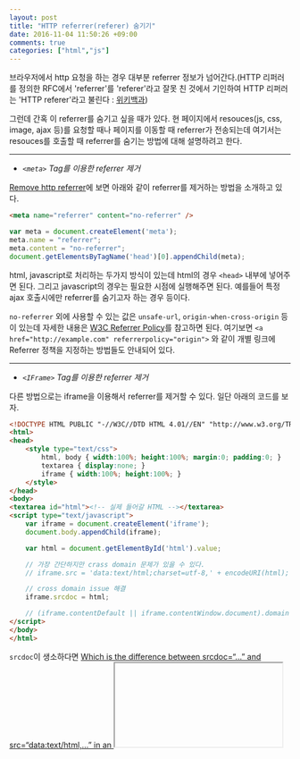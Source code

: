 ```yaml
---
layout: post
title: "HTTP referrer(referer) 숨기기"
date: 2016-11-04 11:50:26 +09:00
comments: true
categories: ["html","js"]
---
```


브라우저에서 http 요청을 하는 경우 대부분 referrer 정보가 넘어간다.(HTTP 리퍼러를 정의한 RFC에서 'referrer'를 'referer'라고 잘못 친 것에서 기인하여 HTTP 리퍼러는 'HTTP referer'라고 불린다 : [위키백과](https://ko.wikipedia.org/wiki/%EB%A6%AC%ED%8D%BC%EB%9F%AC))

그런데 간혹 이 referrer를 숨기고 싶을 때가 있다. 현 페이지에서 resouces(js, css, image, ajax 등)를 요청할 때나 페이지를 이동할 때 referrer가 전송되는데 여기서는 resouces를 호출할 때 referrer를 숨기는 방법에 대해 설명하려고 한다.

---

* *`<meta>` Tag를 이용한 referrer 제거*

[Remove http referrer](http://stackoverflow.com/a/32014225/6736772)에 보면 아래와 같이 referrer를 제거하는 방법을 소개하고 있다.

```html
<meta name="referrer" content="no-referrer" />
```

```javascript
var meta = document.createElement('meta');
meta.name = "referrer";
meta.content = "no-referrer";
document.getElementsByTagName('head')[0].appendChild(meta);
```

html, javascript로 처리하는 두가지 방식이 있는데 html의 경우 `<head>` 내부에 넣어주면 된다. 그리고 javascript의 경우는 필요한 시점에 실행해주면 된다. 예를들어 특정 ajax 호출시에만 referrer를 숨기고자 하는 경우 등이다.

`no-referrer` 외에 사용할 수 있는 값은 `unsafe-url`, `origin-when-cross-origin` 등이 있는데 자세한 내용은 [W3C Referrer Policy](https://www.w3.org/TR/referrer-policy/)를 참고하면 된다. 여기보면 `<a href="http://example.com" referrerpolicy="origin">` 와 같이 개별 링크에 Referrer 정책을 지정하는 방법들도 안내되어 있다.

---

* *`<IFrame>` Tag를 이용한 referrer 제거*

다른 방법으로는 iframe을 이용해서 referrer를 제거할 수 있다. 일단 아래의 코드를 보자.

```html
<!DOCTYPE HTML PUBLIC "-//W3C//DTD HTML 4.01//EN" "http://www.w3.org/TR/html4/strict.dtd">
<html>
<head>
	<style type="text/css">
		html, body { width:100%; height:100%; margin:0; padding:0; }
		textarea { display:none; }
		iframe { width:100%; height:100%; }
	</style>
</head>
<body>
<textarea id="html"><!-- 실제 들어갈 HTML --></textarea>
<script type="text/javascript">
	var iframe = document.createElement('iframe');
	document.body.appendChild(iframe);

	var html = document.getElementById('html').value;

	// 가장 간단하지만 crass domain 문제가 있을 수 있다.
	// iframe.src = 'data:text/html;charset=utf-8,' + encodeURI(html);

	// cross domain issue 해결
	iframe.srcdoc = html;

	// (iframe.contentDefault || iframe.contentWindow.document).domain = document.domain;
</script>
</body>
</html>
```

`srcdoc`이 생소하다면 [Which is the difference between srcdoc=“…” and src=“data:text/html,…” in an <iframe>?](http://stackoverflow.com/questions/19739001/which-is-the-difference-between-srcdoc-and-src-datatext-html-in-an)를 참고하길 바란다.

아주 간단한 코드니 굳이 설명하지 않아도 내용은 이해할 수 있으리라 본다. 원리만 간단히 설명하자면 iframe은 하나의 독립 문서이므로 새로운 iframe을 만들고 동적으로 html을 출력하면 넘겨주고 싶어도 넘겨줄 referrer가 없으므로 referrer를 제거하는 것과 같은 효과가 난다. 사실 이 방법은 referrer를 숨기는 것 외에도 여러가지로 활용될 수 있다(활용은 개인의 몫).
